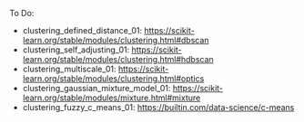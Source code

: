 To Do:
- clustering_defined_distance_01: https://scikit-learn.org/stable/modules/clustering.html#dbscan
- clustering_self_adjusting_01: https://scikit-learn.org/stable/modules/clustering.html#hdbscan
- clustering_multiscale_01: https://scikit-learn.org/stable/modules/clustering.html#optics
- clustering_gaussian_mixture_model_01: https://scikit-learn.org/stable/modules/mixture.html#mixture
- clustering_fuzzy_c_means_01: https://builtin.com/data-science/c-means